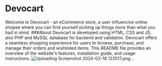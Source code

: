 # Devocart
Welcome to Devocart - an eCommerce store, a user influencive online shopee where you can find yourself picking up things more than what you had in mind.
###About
Devocart is developed using HTML, CSS and JS, also PHP and MySQL database for backend and validation. Devocart offers a seamless shopping experience for users to browse, purchase, and manage their orders and wishlisted items. This README file provides an overview of the website's features, installation guide, and usage instructions.
![Uploading Screenshot 2024-03-18 123517.png…]()

